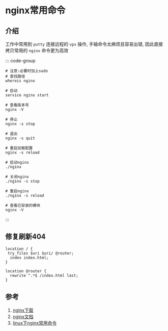 # nginx常用命令

## 介绍
工作中常用到 `putty` 连接远程的 `vps` 操作, 手输命令太麻烦且容易出错, 因此直接拷贝常用的 `nginx` 命令更为高效

::: code-group
```shell [method 1]
# 注意:必要时加上sudo
# 查找路径
whereis nginx

# 启动
service nginx start

# 查看版本号
nginx -V

# 停止
nginx -s stop

# 退出
nginx -s quit

# 重启加载配置
nginx -s reload
```
```shell [method 2]
# 启动nginx
./nginx

# 关闭nginx
./nginx -s stop

# 重启nginx
./nginx -s reload

# 查看已安装的模块
nginx -V
```
:::



## 修复刷新404
```shell
location / {
 try_files $uri $uri/ @router;
  index index.html;
}
 
location @router {
  rewrite ^.*$ /index.html last;
}
```


## 参考
1. [nginx下载](http://nginx.org/en/download.html)
1. [nginx文档](http://nginx.org/en/docs/)
1. [linux下nginx常用命令](https://www.cnblogs.com/lcword/p/14380831.html)